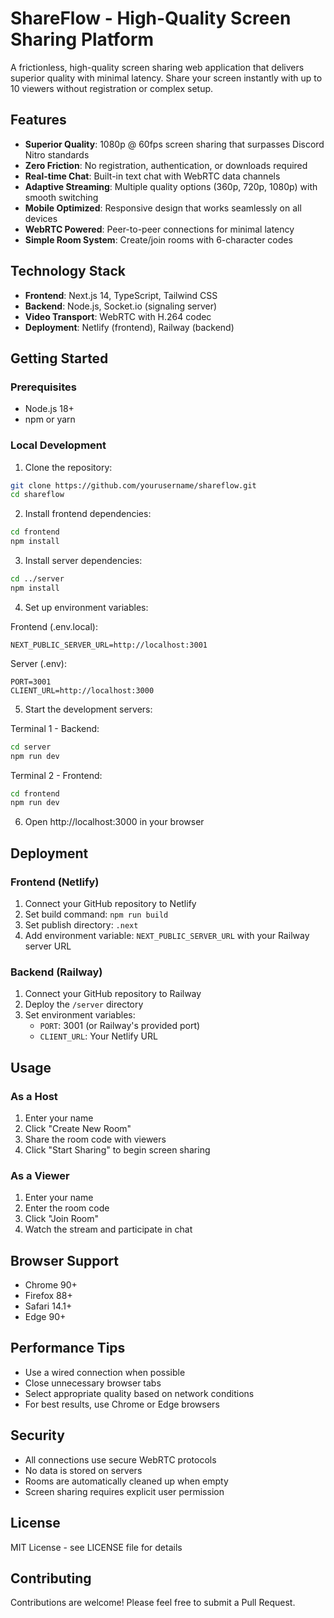 # ShareFlow - High-Quality Screen Sharing Platform

A frictionless, high-quality screen sharing web application that delivers superior quality with minimal latency. Share your screen instantly with up to 10 viewers without registration or complex setup.

## Features

- **Superior Quality**: 1080p @ 60fps screen sharing that surpasses Discord Nitro standards
- **Zero Friction**: No registration, authentication, or downloads required
- **Real-time Chat**: Built-in text chat with WebRTC data channels
- **Adaptive Streaming**: Multiple quality options (360p, 720p, 1080p) with smooth switching
- **Mobile Optimized**: Responsive design that works seamlessly on all devices
- **WebRTC Powered**: Peer-to-peer connections for minimal latency
- **Simple Room System**: Create/join rooms with 6-character codes

## Technology Stack

- **Frontend**: Next.js 14, TypeScript, Tailwind CSS
- **Backend**: Node.js, Socket.io (signaling server)
- **Video Transport**: WebRTC with H.264 codec
- **Deployment**: Netlify (frontend), Railway (backend)

## Getting Started

### Prerequisites

- Node.js 18+ 
- npm or yarn

### Local Development

1. Clone the repository:
```bash
git clone https://github.com/yourusername/shareflow.git
cd shareflow
```

2. Install frontend dependencies:
```bash
cd frontend
npm install
```

3. Install server dependencies:
```bash
cd ../server
npm install
```

4. Set up environment variables:

Frontend (.env.local):
```
NEXT_PUBLIC_SERVER_URL=http://localhost:3001
```

Server (.env):
```
PORT=3001
CLIENT_URL=http://localhost:3000
```

5. Start the development servers:

Terminal 1 - Backend:
```bash
cd server
npm run dev
```

Terminal 2 - Frontend:
```bash
cd frontend
npm run dev
```

6. Open http://localhost:3000 in your browser

## Deployment

### Frontend (Netlify)

1. Connect your GitHub repository to Netlify
2. Set build command: `npm run build`
3. Set publish directory: `.next`
4. Add environment variable: `NEXT_PUBLIC_SERVER_URL` with your Railway server URL

### Backend (Railway)

1. Connect your GitHub repository to Railway
2. Deploy the `/server` directory
3. Set environment variables:
   - `PORT`: 3001 (or Railway's provided port)
   - `CLIENT_URL`: Your Netlify URL

## Usage

### As a Host
1. Enter your name
2. Click "Create New Room"
3. Share the room code with viewers
4. Click "Start Sharing" to begin screen sharing

### As a Viewer
1. Enter your name
2. Enter the room code
3. Click "Join Room"
4. Watch the stream and participate in chat

## Browser Support

- Chrome 90+
- Firefox 88+
- Safari 14.1+
- Edge 90+

## Performance Tips

- Use a wired connection when possible
- Close unnecessary browser tabs
- Select appropriate quality based on network conditions
- For best results, use Chrome or Edge browsers

## Security

- All connections use secure WebRTC protocols
- No data is stored on servers
- Rooms are automatically cleaned up when empty
- Screen sharing requires explicit user permission

## License

MIT License - see LICENSE file for details

## Contributing

Contributions are welcome! Please feel free to submit a Pull Request.